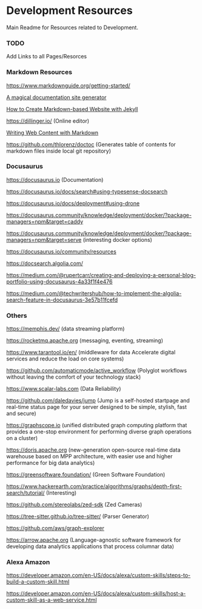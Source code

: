 # Development Resources

Main Readme for Resources related to Development.

### TODO

Add Links to all Pages/Resorces

### Markdown Resources

https://www.markdownguide.org/getting-started/

[A magical documentation site generator](https://docsify.js.org/)

[How to Create Markdown-based Website with Jekyll](https://medium.com/pacroy/how-to-create-markdown-based-website-with-jekyll-e61454c23f68)

https://dillinger.io/ (Online editor)

[Writing Web Content with Markdown](https://www.hongkiat.com/blog/web-content-with-markdown/)

https://github.com/thlorenz/doctoc (Generates table of contents for markdown files inside local git repository)

### Docusaurus

https://docusaurus.io (Documentation)

https://docusaurus.io/docs/search#using-typesense-docsearch

https://docusaurus.io/docs/deployment#using-drone

https://docusaurus.community/knowledge/deployment/docker/?package-managers=npm&target=caddy

https://docusaurus.community/knowledge/deployment/docker/?package-managers=npm&target=serve (interesting docker options)

https://docusaurus.io/community/resources

https://docsearch.algolia.com/

https://medium.com/@rupertcarr/creating-and-deploying-a-personal-blog-portfolio-using-docusaurus-4a33f1f4e476

https://medium.com/@techwritershub/how-to-implement-the-algolia-search-feature-in-docusaurus-3e57b11fcefd

### Others

https://memphis.dev/ (data streaming platform)

https://rocketmq.apache.org (messaging, eventing, streaming)

https://www.tarantool.io/en/ (middleware for data Accelerate digital services and reduce the load on core systems)

https://github.com/automaticmode/active_workflow (Polyglot workflows without leaving the comfort of your technology stack)

https://www.scalar-labs.com (Data Reliability)

https://github.com/daledavies/jump (Jump is a self-hosted startpage and real-time status page for your server designed to be simple, stylish, fast and secure)

https://graphscope.io (unified distributed graph computing platform that provides a one-stop environment for performing diverse graph operations on a cluster)

https://doris.apache.org (new-generation open-source real-time data warehouse based on MPP architecture, with easier use and higher performance for big data analytics)

https://greensoftware.foundation/ (Green Software Foundation)

https://www.hackerearth.com/practice/algorithms/graphs/depth-first-search/tutorial/ (Interesting)

https://github.com/stereolabs/zed-sdk (Zed Cameras)

https://tree-sitter.github.io/tree-sitter/ (Parser Generator)

https://github.com/aws/graph-explorer

https://arrow.apache.org (Language-agnostic software framework for developing data analytics applications that process columnar data)

### Alexa Amazon

https://developer.amazon.com/en-US/docs/alexa/custom-skills/steps-to-build-a-custom-skill.html

https://developer.amazon.com/en-US/docs/alexa/custom-skills/host-a-custom-skill-as-a-web-service.html
